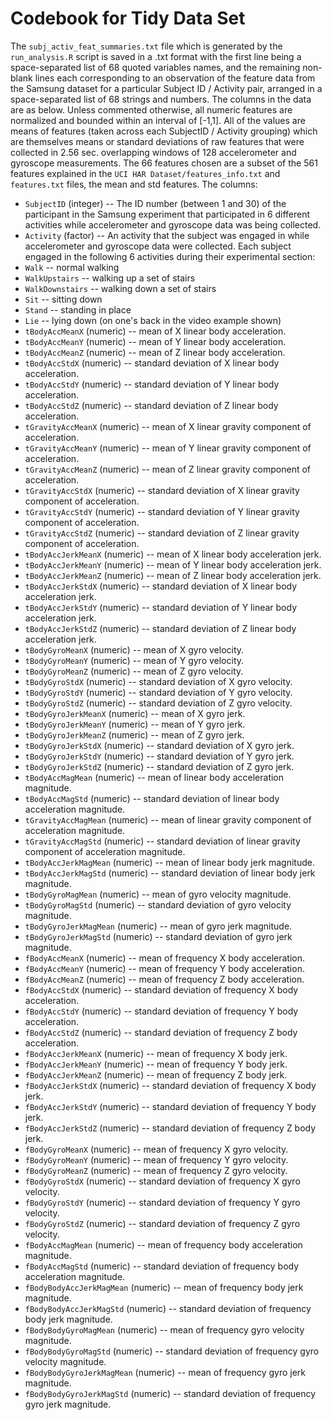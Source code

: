 Codebook for Tidy Data Set
=======

The `subj_activ_feat_summaries.txt` file which is generated by the `run_analysis.R` script is saved in a .txt format with the first line being a space-separated list of 68 quoted variables names, and the remaining non-blank lines each corresponding to an observation of the feature data from the Samsung dataset for a particular Subject ID / Activity pair, arranged in a space-separated list of 68 strings and numbers.  The columns in the data are as below.  Unless commented otherwise, all numeric features are normalized and bounded within an interval of [-1,1].  All of the values are means of features (taken across each SubjectID / Activity grouping) which are themselves means or standard deviations of raw features that were collected in 2.56 sec. overlapping windows of 128 accelerometer and gyroscope measurements.  The 66 features chosen are a subset of the 561 features explained in the `UCI HAR Dataset/features_info.txt` and `features.txt` files, the mean and std features.  The columns:

* `SubjectID` (integer) -- The ID number (between 1 and 30) of the participant in the Samsung experiment that participated in 6 different activities while accelerometer and gyroscope data was being collected.
* `Activity` (factor) -- An activity that the subject was engaged in while accelerometer and gyroscope data were collected.  Each subject engaged in the following 6 activities during their experimental section:
 * `Walk` -- normal walking
 * `WalkUpstairs` -- walking up a set of stairs
 * `WalkDownstairs` -- walking down a set of stairs
 * `Sit` -- sitting down
 * `Stand` -- standing in place
 * `Lie` -- lying down (on one's back in the video example shown)
* `tBodyAccMeanX` (numeric) -- mean of X linear body acceleration.
* `tBodyAccMeanY` (numeric) -- mean of Y linear body acceleration.
* `tBodyAccMeanZ` (numeric) -- mean of Z linear body acceleration.
* `tBodyAccStdX` (numeric) -- standard deviation of X linear body acceleration.
* `tBodyAccStdY` (numeric) -- standard deviation of Y linear body acceleration.
* `tBodyAccStdZ` (numeric) -- standard deviation of Z linear body acceleration.
* `tGravityAccMeanX` (numeric) -- mean of X linear gravity component of acceleration.
* `tGravityAccMeanY` (numeric) -- mean of Y linear gravity component of acceleration.
* `tGravityAccMeanZ` (numeric) -- mean of Z linear gravity component of acceleration.
* `tGravityAccStdX` (numeric) -- standard deviation of X linear gravity component of acceleration.
* `tGravityAccStdY` (numeric) -- standard deviation of Y linear gravity component of acceleration.
* `tGravityAccStdZ` (numeric) -- standard deviation of Z linear gravity component of acceleration.
* `tBodyAccJerkMeanX` (numeric) -- mean of X linear body acceleration jerk.
* `tBodyAccJerkMeanY` (numeric) -- mean of Y linear body acceleration jerk.
* `tBodyAccJerkMeanZ` (numeric) -- mean of Z linear body acceleration jerk.
* `tBodyAccJerkStdX` (numeric) -- standard deviation of X linear body acceleration jerk.
* `tBodyAccJerkStdY` (numeric) -- standard deviation of Y linear body acceleration jerk.
* `tBodyAccJerkStdZ` (numeric) -- standard deviation of Z linear body acceleration jerk.
* `tBodyGyroMeanX` (numeric) -- mean of X gyro velocity.
* `tBodyGyroMeanY` (numeric) -- mean of Y gyro velocity.
* `tBodyGyroMeanZ` (numeric) -- mean of Z gyro velocity.
* `tBodyGyroStdX` (numeric) -- standard deviation of X gyro velocity.
* `tBodyGyroStdY` (numeric) -- standard deviation of Y gyro velocity.
* `tBodyGyroStdZ` (numeric) -- standard deviation of Z gyro velocity.
* `tBodyGyroJerkMeanX` (numeric) -- mean of X gyro jerk.
* `tBodyGyroJerkMeanY` (numeric) -- mean of Y gyro jerk.
* `tBodyGyroJerkMeanZ` (numeric) -- mean of Z gyro jerk.
* `tBodyGyroJerkStdX` (numeric) -- standard deviation of X gyro jerk.
* `tBodyGyroJerkStdY` (numeric) -- standard deviation of Y gyro jerk.
* `tBodyGyroJerkStdZ` (numeric) -- standard deviation of Z gyro jerk.
* `tBodyAccMagMean` (numeric) -- mean of linear body acceleration magnitude.
* `tBodyAccMagStd` (numeric) -- standard deviation of linear body acceleration magnitude.
* `tGravityAccMagMean` (numeric) -- mean of linear gravity component of acceleration magnitude.
* `tGravityAccMagStd` (numeric) -- standard deviation of linear gravity component of acceleration magnitude.
* `tBodyAccJerkMagMean` (numeric) -- mean of linear body jerk magnitude.
* `tBodyAccJerkMagStd` (numeric) -- standard deviation of linear body jerk magnitude.
* `tBodyGyroMagMean` (numeric) -- mean of gyro velocity magnitude.
* `tBodyGyroMagStd` (numeric) -- standard deviation of gyro velocity magnitude.
* `tBodyGyroJerkMagMean` (numeric) -- mean of gyro jerk magnitude.
* `tBodyGyroJerkMagStd` (numeric) -- standard deviation of gyro jerk magnitude.
* `fBodyAccMeanX` (numeric) -- mean of frequency X body  acceleration.
* `fBodyAccMeanY` (numeric) -- mean of frequency Y body  acceleration.
* `fBodyAccMeanZ` (numeric) -- mean of frequency Z body  acceleration.
* `fBodyAccStdX` (numeric) -- standard deviation of frequency X body  acceleration.
* `fBodyAccStdY` (numeric) -- standard deviation of frequency Y body  acceleration.
* `fBodyAccStdZ` (numeric) -- standard deviation of frequency Z body  acceleration.
* `fBodyAccJerkMeanX` (numeric) -- mean of frequency X body jerk.
* `fBodyAccJerkMeanY` (numeric) -- mean of frequency Y body jerk.
* `fBodyAccJerkMeanZ` (numeric) -- mean of frequency Z body jerk.
* `fBodyAccJerkStdX` (numeric) -- standard deviation of frequency X body jerk.
* `fBodyAccJerkStdY` (numeric) -- standard deviation of frequency Y body jerk.
* `fBodyAccJerkStdZ` (numeric) -- standard deviation of frequency Z body jerk.
* `fBodyGyroMeanX` (numeric) -- mean of frequency X gyro velocity.
* `fBodyGyroMeanY` (numeric) -- mean of frequency Y gyro velocity.
* `fBodyGyroMeanZ` (numeric) -- mean of frequency Z gyro velocity.
* `fBodyGyroStdX` (numeric) -- standard deviation of frequency X gyro velocity.
* `fBodyGyroStdY` (numeric) -- standard deviation of frequency Y gyro velocity.
* `fBodyGyroStdZ` (numeric) -- standard deviation of frequency Z gyro velocity.
* `fBodyAccMagMean` (numeric) -- mean of frequency body acceleration magnitude.
* `fBodyAccMagStd` (numeric) -- standard deviation of frequency body acceleration magnitude.
* `fBodyBodyAccJerkMagMean` (numeric) -- mean of frequency body jerk magnitude.
* `fBodyBodyAccJerkMagStd` (numeric) -- standard deviation of frequency body jerk magnitude.
* `fBodyBodyGyroMagMean` (numeric) -- mean of frequency gyro velocity magnitude.
* `fBodyBodyGyroMagStd` (numeric) -- standard deviation of frequency gyro velocity magnitude.
* `fBodyBodyGyroJerkMagMean` (numeric) -- mean of frequency gyro jerk magnitude.
* `fBodyBodyGyroJerkMagStd` (numeric) -- standard deviation of frequency gyro jerk magnitude.